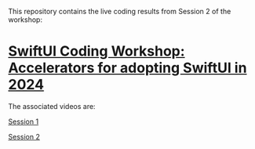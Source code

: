 This repository contains the live coding results from Session 2 of the workshop:

# [SwiftUI Coding Workshop: Accelerators for adopting SwiftUI in 2024](https://career-events.globant.com/events/swiftui-workshop/?utm_source=lik&utm_medium=soc&utm_campaign=-a-ebr-r-eme-c-mul-p-mul-n-careermon-s-lik-d-soc-o-sgu-b-nap-f-lnk-y-2023-m-10-i-200224-z-tl-t-swiftui)

The associated videos are:

[Session 1](https://www.youtube.com/watch?v=Qv7YvqWKqkM)

[Session 2](https://www.youtube.com/watch?v=9vJYzDtdr0E)

